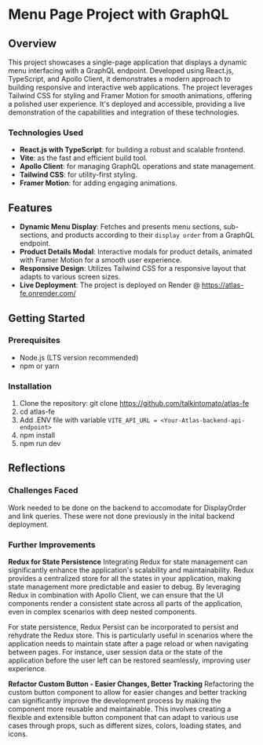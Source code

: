 # Menu Page Project with GraphQL

## Overview

This project showcases a single-page application that displays a dynamic menu interfacing with a GraphQL endpoint. Developed using React.js, TypeScript, and Apollo Client, it demonstrates a modern approach to building responsive and interactive web applications. The project leverages Tailwind CSS for styling and Framer Motion for smooth animations, offering a polished user experience. It's deployed and accessible, providing a live demonstration of the capabilities and integration of these technologies.

### Technologies Used

- **React.js with TypeScript**: for building a robust and scalable frontend.
- **Vite**: as the fast and efficient build tool.
- **Apollo Client**: for managing GraphQL operations and state management.
- **Tailwind CSS**: for utility-first styling.
- **Framer Motion**: for adding engaging animations.

## Features

- **Dynamic Menu Display**: Fetches and presents menu sections, sub-sections, and products according to their `display order` from a GraphQL endpoint.
- **Product Details Modal**: Interactive modals for product details, animated with Framer Motion for a smooth user experience.
- **Responsive Design**: Utilizes Tailwind CSS for a responsive layout that adapts to various screen sizes.
- **Live Deployment**: The project is deployed on Render @ https://atlas-fe.onrender.com/

## Getting Started

### Prerequisites

- Node.js (LTS version recommended)
- npm or yarn

### Installation

1. Clone the repository: git clone https://github.com/talkintomato/atlas-fe
2. cd atlas-fe
3. Add .ENV file with variable ```VITE_API_URL = <Your-Atlas-backend-api-endpoint>```
3. npm install
4. npm run dev

## Reflections

### Challenges Faced
Work needed to be done on the backend to accomodate for DisplayOrder and link queries. These were not done previously in the inital backend deployment. 

### Further Improvements
**Redux for State Persistence**
Integrating Redux for state management can significantly enhance the application's scalability and maintainability. Redux provides a centralized store for all the states in your application, making state management more predictable and easier to debug. By leveraging Redux in combination with Apollo Client, we can ensure that the UI components render a consistent state across all parts of the application, even in complex scenarios with deep nested components.

For state persistence, Redux Persist can be incorporated to persist and rehydrate the Redux store. This is particularly useful in scenarios where the application needs to maintain state after a page reload or when navigating between pages. For instance, user session data or the state of the application before the user left can be restored seamlessly, improving user experience.

**Refactor Custom Button - Easier Changes, Better Tracking**
Refactoring the custom button component to allow for easier changes and better tracking can significantly improve the development process by making the component more reusable and maintainable. This involves creating a flexible and extensible button component that can adapt to various use cases through props, such as different sizes, colors, loading states, and icons.

